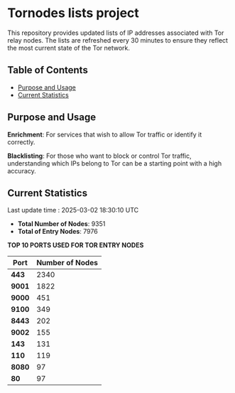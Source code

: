 # Tornodes lists project

This repository provides updated lists of IP addresses associated with Tor relay nodes. The lists are refreshed every 30 minutes to ensure they reflect the most current state of the Tor network.

## Table of Contents

- [Purpose and Usage](#purpose-and-usage)
- [Current Statistics](#current-statistics)


## Purpose and Usage

**Enrichment**: For services that wish to allow Tor traffic or identify it correctly.

**Blacklisting**: For those who want to block or control Tor traffic, understanding which IPs belong to Tor can be a starting point with a high accuracy.

## Current Statistics

Last update time : 2025-03-02 18:30:10 UTC

- **Total Number of Nodes**: 9351
- **Total of Entry Nodes**: 7976

**TOP 10 PORTS USED FOR TOR ENTRY NODES**

| **Port** | **Number of Nodes** |
|------|-----------------|
| **443**   | 2340  |
| **9001**   | 1822  |
| **9000**   | 451  |
| **9100**   | 349  |
| **8443**   | 202  |
| **9002**   | 155  |
| **143**   | 131  |
| **110**   | 119  |
| **8080**   | 97  |
| **80**   | 97  |

